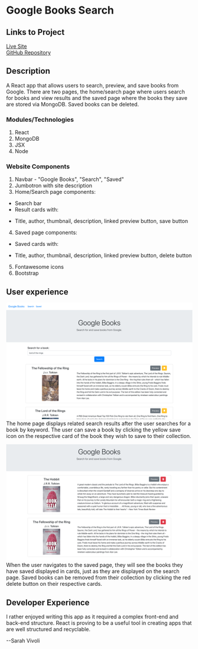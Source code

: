 # Google Books Search

## Links to Project

[Live Site](https://g00gleb00ks.herokuapp.com/)  
[GitHub Repository](https://github.com/svivoli/Google-Books-Search)

## Description

A React app that allows users to search, preview, and save books from Google. There are two pages, the home/search page where users search for books and view results and the saved page where the books they save are stored via MongoDB. Saved books can be deleted.

### Modules/Technologies

1. React
2. MongoDB
3. JSX
4. Node

### Website Components

1. Navbar - "Google Books", "Search", "Saved"
2. Jumbotron with site description
3. Home/Search page components:
- Search bar
- Result cards with:
* Title, author, thumbnail, description, linked preview button, save button
4. Saved page components:
- Saved cards with:
* Title, author, thumbnail, description, linked preview button, delete button
5. Fontawesome icons
6. Bootstrap

## User experience

![Search](search.png)
The home page displays related search results after the user searches for a book by keyword. The user can save a book by clicking the yellow save icon on the respective card of the book they wish to save to their collection.

![Saved](saved.png)
When the user navigates to the saved page, they will see the books they have saved displayed in cards, just as they are displayed on the search page. Saved books can be removed from their collection by clicking the red delete button on their respective cards.

## Developer Experience

I rather enjoyed writing this app as it required a complex front-end and back-end structure. React is proving to be a useful tool in creating apps that are well structured and recyclable.

--Sarah Vivoli